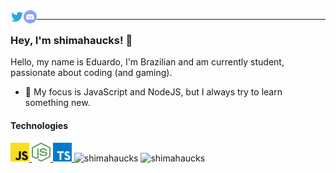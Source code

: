 <a  href="https://twitter.com/shimahaucks">

<img align="left"  alt="ShimaHaucks | Twitter"  width="21px"  src="https://raw.githubusercontent.com/shimahaucks/shimahaucks/master/assets/twitter.svg"  />

</a>

<a  href="https://dsc.bio/shimahaucks">

<img align="left"  alt="ShimaHaucks Bio"  width="21px"  src="https://raw.githubusercontent.com/shimahaucks/shimahaucks/master/assets/discord-round.svg"  />

</a>

<hr  />

### Hey, I'm shimahaucks! 👋

<p>Hello, my name is Eduardo, I'm Brazilian and am currently student, passionate about coding (and gaming).</p>

- 🎯 My focus is JavaScript and NodeJS, but I always try to learn something new.

#### Technologies

<a  target="_blank"  href="https://developer.mozilla.org/en-US/docs/Web/javascript">

<img  alt="javascript"  width="30em"  height="30em"  src="https://github.com/shimahaucks/shimahaucks/raw/master/assets/javascript.svg">

</a>

<a  target="_blank"  href="https://nodejs.org/en/">

<img  alt="node"  width="30em"  height="30em"  src="https://github.com/shimahaucks/shimahaucks/raw/master/assets/node.svg">

</a>

<a target="_blank" href="https://www.typescriptlang.org/">
    <img alt="typescript" width="30em" height="30em"src="https://github.com/shimahaucks/shimahaucks/raw/master/assets/typescript.svg">
</a>

<img  alt="shimahaucks"  src="https://github-readme-stats.vercel.app/api?username=shimahaucks&show_icons=true&line_height=30&icon_color=1374EF&title_color=FFF&text_color=696969&theme=onedark"  />
<img  alt="shimahaucks"  src="https://github-readme-stats.vercel.app/api/top-langs/?username=shimahaucks&show_icons=true&line_height=30&icon_color=1374EF&title_color=FFF&text_color=696969&theme=onedark"  />
